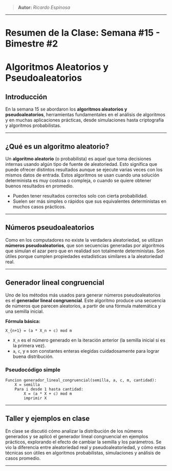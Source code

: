 > **Autor:** *Ricardo Espinosa*
---
# Resumen de la Clase: Semana #15 - Bimestre #2
# Algoritmos Aleatorios y Pseudoaleatorios

## Introducción

En la semana 15 se abordaron los **algoritmos aleatorios y pseudoaleatorios**, herramientas fundamentales en el análisis de algoritmos y en muchas aplicaciones prácticas, desde simulaciones hasta criptografía y algoritmos probabilistas.

---

## ¿Qué es un algoritmo aleatorio?

Un **algoritmo aleatorio** (o probabilista) es aquel que toma decisiones internas usando algún tipo de fuente de aleatoriedad. Esto significa que puede ofrecer distintos resultados aunque se ejecute varias veces con los mismos datos de entrada. Estos algoritmos se usan cuando una solución determinista es muy costosa o compleja, o cuando se quiere obtener buenos resultados en promedio.

* Pueden tener resultados correctos solo con cierta probabilidad.
* Suelen ser más simples o rápidos que sus equivalentes deterministas en muchos casos prácticos.

---

## Números pseudoaleatorios

Como en los computadores no existe la verdadera aleatoriedad, se utilizan **números pseudoaleatorios**, que son secuencias generadas por algoritmos que simulan el azar pero que en realidad son totalmente deterministas. Son útiles porque cumplen propiedades estadísticas similares a la aleatoriedad real.

---

## Generador lineal congruencial

Uno de los métodos más usados para generar números pseudoaleatorios es el **generador lineal congruencial**. Este algoritmo produce una secuencia de números que parecen aleatorios, a partir de una fórmula matemática y una semilla inicial.

**Fórmula básica:**

```
X_{n+1} = (a * X_n + c) mod m
```

* `X_n` es el número generado en la iteración anterior (la semilla inicial si es la primera vez).
* `a`, `c`, y `m` son constantes enteras elegidas cuidadosamente para lograr buena distribución.

### Pseudocódigo simple

```plaintext
Funcion generador_lineal_congruencial(semilla, a, c, m, cantidad):
    X = semilla
    Para i desde 1 hasta cantidad:
        X = (a * X + c) mod m
        imprimir X
```

---

## Taller y ejemplos en clase

En clase se discutió cómo analizar la distribución de los números generados y se aplicó el generador lineal congruencial en ejemplos prácticos, explorando el efecto de cambiar la semilla y los parámetros. Se vio la diferencia entre aleatoriedad real y pseudoaleatoriedad, y cómo estas técnicas son útiles en algoritmos probabilistas, simulaciones y análisis de casos promedio.

---
